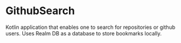 # GithubSearch

Kotlin application that enables one to search for repositories or github users. Uses Realm DB as a database to store bookmarks locally.

